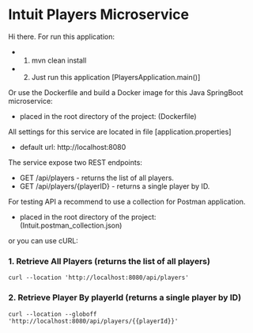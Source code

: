 # Intuit Players Microservice

Hi there.
For run this application:
* 1. mvn clean install
* 2. Just run this application  [PlayersApplication.main()]

Or use the Dockerfile and build a Docker image for this Java SpringBoot microservice:
* placed in the root directory of the project: (Dockerfile)

All settings for this service are located in file [application.properties]
* default url: http://localhost:8080

The service expose two REST endpoints:
* GET /api/players - returns the list of all players.
* GET /api/players/{playerID} - returns a single player by ID.

For testing API a recommend to use a collection for Postman application.
* placed in the root directory of the project: (Intuit.postman_collection.json)

or you can use cURL:

### 1. Retrieve All Players (returns the list of all players)
    curl --location 'http://localhost:8080/api/players'
    
### 2. Retrieve Player By playerId (returns a single player by ID)
    curl --location --globoff 'http://localhost:8080/api/players/{{playerId}}'